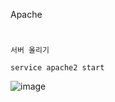 Apache
#
`서버 올리기`
```
service apache2 start
```
![image](https://user-images.githubusercontent.com/61821641/156915241-0ce03ba2-2270-4222-94c3-95159ffc8125.png)

